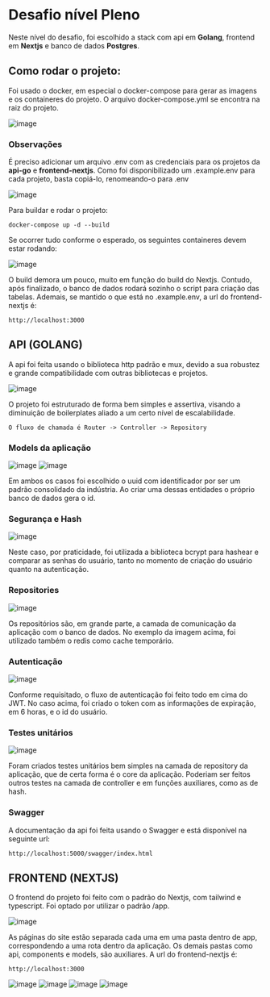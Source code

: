 # Desafio nível Pleno
Neste nível do desafio, foi escolhido a stack com api em **Golang**, frontend em **Nextjs** e banco de dados **Postgres**.

## Como rodar o projeto:
Foi usado o docker, em especial o docker-compose para gerar as imagens e os containeres do projeto. O arquivo docker-compose.yml se encontra na raiz do projeto.

![image](https://github.com/user-attachments/assets/437b2bdf-7be8-47c9-95f9-5f200950e9dd)

### Observações
É preciso adicionar um arquivo .env com as credenciais para os projetos da **api-go** e **frontend-nextjs**. Como foi disponibilizado um .example.env para cada projeto, basta copiá-lo, renomeando-o para .env

![image](https://github.com/user-attachments/assets/e2b20eee-89b9-48e6-8d2f-6ac73c6ce361)


Para buildar e rodar o projeto:
```
docker-compose up -d --build
```

Se ocorrer tudo conforme o esperado, os seguintes containeres devem estar rodando:

![image](https://github.com/user-attachments/assets/2fd322f7-c125-49f7-9ecd-9800c3646c1f)


O build demora um pouco, muito em função do build do Nextjs. Contudo, após finalizado, o banco de dados rodará sozinho o script para criação das tabelas. 
Ademais, se mantido o que está no .example.env, a url do frontend-nextjs é:
```
http://localhost:3000
```


## API (GOLANG)
A api foi feita usando o biblioteca http padrão e mux, devido a sua robustez e grande compatibilidade com outras bibliotecas e projetos.



![image](https://github.com/user-attachments/assets/25f2d266-0403-4b4a-9c07-1ac1f91459c5)


O projeto foi estruturado de forma bem simples e assertiva, visando a diminuição de boilerplates aliado a um certo nível de escalabilidade. 

```O fluxo de chamada é Router -> Controller -> Repository```

### Models da aplicação
![image](https://github.com/user-attachments/assets/3df2d005-63f4-404b-a25c-f8dbdc3880bb)  ![image](https://github.com/user-attachments/assets/5fa44f4d-b982-46fa-95a2-b69ed6a6341a)

Em ambos os casos foi escolhido o uuid com identificador por ser um padrão consolidado da indústria. Ao criar uma dessas entidades o próprio banco de dados gera o id.

### Segurança e Hash
![image](https://github.com/user-attachments/assets/a5303783-cc16-4e20-930b-89710be6d6c2)

Neste caso, por praticidade, foi utilizada a biblioteca bcrypt para hashear e comparar as senhas do usuário, tanto no momento de criação do usuário quanto na autenticação.

### Repositories
![image](https://github.com/user-attachments/assets/00b1ac8b-c3bc-48f7-81d2-cc7f58141c6b)

Os repositórios são, em grande parte, a camada de comunicação da aplicação com o banco de dados. No exemplo da imagem acima, foi utilizado também o redis como cache temporário.

### Autenticação
![image](https://github.com/user-attachments/assets/b56c92c0-3db2-435f-9a7b-8d1109ae46d2)

Conforme requisitado, o fluxo de autenticação foi feito todo em cima do JWT. No caso acima, foi criado o token com as informações de expiração, em 6 horas, e o id do usuário.

### Testes unitários
![image](https://github.com/user-attachments/assets/756f3783-ada0-42dc-81a3-30ccbd79aada)

Foram criados testes unitários bem simples na camada de repository da aplicação, que de certa forma é o core da aplicação. Poderiam ser feitos outros testes na camada de controller e em funções auxiliares, como as de hash.


### Swagger
A documentação da api foi feita usando o Swagger e está disponível na seguinte url:
```
http://localhost:5000/swagger/index.html
```

## FRONTEND (NEXTJS)
O frontend do projeto foi feito com o padrão do Nextjs, com tailwind e typescript. Foi optado por utilizar o padrão /app.

![image](https://github.com/user-attachments/assets/30dff391-2c5f-4baf-8cc8-f72dac79bebe)

As páginas do site estão separada cada uma em uma pasta dentro de app, correspondendo a uma rota dentro da aplicação. Os demais pastas como api, components e models, são auxiliares.
A url do frontend-nextjs é:
```
http://localhost:3000
```

![image](https://github.com/user-attachments/assets/b8f19e33-8db1-43a0-9289-eb9688e982bc)
![image](https://github.com/user-attachments/assets/75a37b4f-0fc9-46ec-a9c4-d144d6f59518)
![image](https://github.com/user-attachments/assets/6e5cf34c-16db-4106-989a-9b5fd88aa567)
![image](https://github.com/user-attachments/assets/9eaf1e80-a4ad-4194-a3d2-74f06bb71f55)






